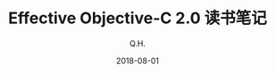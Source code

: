 ---
layout: post
title: 'Effective Objective-C 2.0 读书笔记'
author: Q.H.
date: 2018-08-01
cover: 'https://raw.githubusercontent.com/w-qihang/w-qihang.github.io/master/_posts/imgs/effectiveOC.png'
tags: OC iOS 
---
